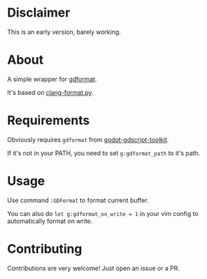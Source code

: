 # Disclaimer
This is an early version, barely working.

# About
A simple wrapper for [gdformat](https://github.com/Scony/godot-gdscript-toolkit).

It's based on [clang-format.py](https://github.com/llvm/llvm-project/blob/main/clang/tools/clang-format/clang-format.py).

# Requirements
Obviously requires `gdformat` from [godot-gdscript-toolkit](https://github.com/Scony/godot-gdscript-toolkit).

If it's not in your PATH, you need to set `g:gdformat_path` to it's path.


# Usage
Use command `:GDFormat` to format current buffer.

You can also do `let g:gdformat_on_write = 1` in your vim config to automatically format on write.

# Contributing
Contributions are very welcome! Just open an issue or a PR.
